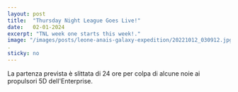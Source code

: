 ```yaml
---
layout: post
title:  "Thursday Night League Goes Live!"
date:   02-01-2024
excerpt: "TNL week one starts this week!."
image: "/images/posts/leone-anais-galaxy-expedition/20221012_030912.jpg"
.
sticky: no
---
```



La partenza prevista è slittata di 24 ore per colpa di alcune noie ai propulsori 5D dell'Enterprise.<br>

